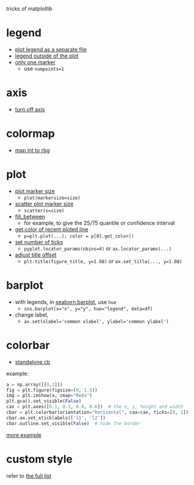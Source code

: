 tricks of matplotlib


# legend

- [plot legend as a separate file](https://stackoverflow.com/questions/4534480/get-legend-as-a-separate-picture-in-matplotlib)
- [legend outside of the plot](https://stackoverflow.com/a/4700762/557067)
- [only one marker](https://stackoverflow.com/questions/6146778/matplotlib-legend-markers-only-once?rq=1)
  - use `numpoints=1`


# axis

- [turn off axis](https://stackoverflow.com/questions/14908576/how-to-remove-frame-from-matplotlib-pyplot-figure-vs-matplotlib-figure-frame)


# colormap

- [map int to rbg](https://stackoverflow.com/questions/15140072/how-to-map-number-to-color-using-matplotlibs-colormap)

# plot

- [plot marker size](https://matplotlib.org/1.3.1/examples/pylab_examples/filledmarker_demo.html)
  - `plot(markersize=size)`
- [scatter plot marker size](https://stackoverflow.com/questions/14827650/pyplot-scatter-plot-marker-size)
  - `scatter(s=size)`
- [fill_between](https://matplotlib.org/examples/pylab_examples/fill_between_demo.html)
  - for example, to give the 25/75 quantile or confidence interval
- [get color of recent ploted line](https://stackoverflow.com/questions/36699155/how-to-get-color-of-most-recent-plotted-line-in-pythons-plt)
  - `p=plt.plot(...); color = p[0].get_color()`
- [set number of ticks](https://stackoverflow.com/questions/6682784/how-to-reduce-number-of-ticks-with-matplotlib)
  - `pyplot.locator_params(nbins=4)` or `ax.locator_params(...)`
- [adjust title offset](https://stackoverflow.com/a/23338363/557067)
  - `plt.title(figure_title, y=1.08)` or `ax.set_title(..., y=1.08)`

# barplot

- with legends, in [seaborn.barplot](https://seaborn.pydata.org/generated/seaborn.barplot.html), use `hue`
  - `sns.barplot(x="x", y="y", hue="legend", data=df)`
- change label, 
  - `ax.set(xlabel='common xlabel', ylabel='common ylabel')`

# colorbar

- [standalone cb](https://stackoverflow.com/a/16599889/557067)

example:

```python
a = np.array([[0,1]])
fig = plt.figure(figsize=(9, 1.5))
img = plt.imshow(a, cmap="Reds")
plt.gca().set_visible(False)
cax = plt.axes([0.1, 0.2, 0.8, 0.6])  # the x, y, height and width
cbar = plt.colorbar(orientation="horizontal", cax=cax, ticks=[0, 1])
cbar.ax.set_xticklabels(['l1', 'l2'])
cbar.outline.set_visible(False)  # hide the border
```

[more example](http://193.166.24.212:9999/notebooks/legend_and_colorbars.ipynb)

# custom style

refer to [the full list](https://matplotlib.org/users/customizing.html)